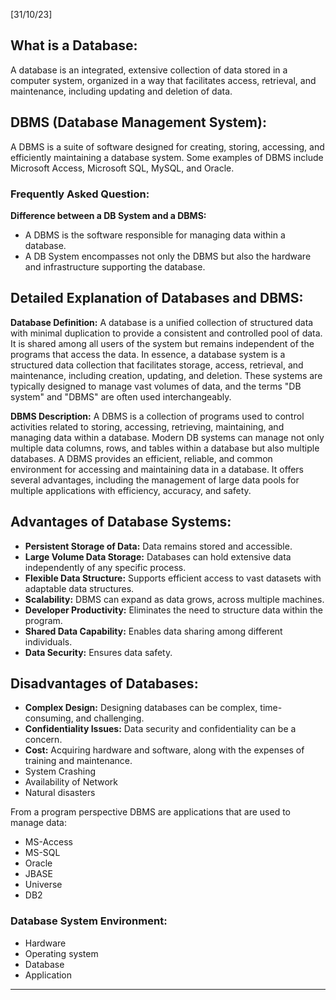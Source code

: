 [31/10/23]
## **What is a Database:**
A database is an integrated, extensive collection of data stored in a computer system, organized in a way that facilitates access, retrieval, and maintenance, including updating and deletion of data.

## **DBMS (Database Management System):**
A DBMS is a suite of software designed for creating, storing, accessing, and efficiently maintaining a database system. Some examples of DBMS include Microsoft Access, Microsoft SQL, MySQL, and Oracle.

### Frequently Asked Question:

**Difference between a DB System and a DBMS:**
- A DBMS is the software responsible for managing data within a database.
- A DB System encompasses not only the DBMS but also the hardware and infrastructure supporting the database.

## **Detailed Explanation of Databases and DBMS:**

**Database Definition:**
A database is a unified collection of structured data with minimal duplication to provide a consistent and controlled pool of data. It is shared among all users of the system but remains independent of the programs that access the data. In essence, a database system is a structured data collection that facilitates storage, access, retrieval, and maintenance, including creation, updating, and deletion. These systems are typically designed to manage vast volumes of data, and the terms "DB system" and "DBMS" are often used interchangeably.

**DBMS Description:**
A DBMS is a collection of programs used to control activities related to storing, accessing, retrieving, maintaining, and managing data within a database. Modern DB systems can manage not only multiple data columns, rows, and tables within a database but also multiple databases. A DBMS provides an efficient, reliable, and common environment for accessing and maintaining data in a database. It offers several advantages, including the management of large data pools for multiple applications with efficiency, accuracy, and safety.

## Advantages of Database Systems:

- **Persistent Storage of Data:** Data remains stored and accessible.
- **Large Volume Data Storage:** Databases can hold extensive data independently of any specific process.
- **Flexible Data Structure:** Supports efficient access to vast datasets with adaptable data structures.
- **Scalability:** DBMS can expand as data grows, across multiple machines.
- **Developer Productivity:** Eliminates the need to structure data within the program.
- **Shared Data Capability:** Enables data sharing among different individuals.
- **Data Security:** Ensures data safety.

## Disadvantages of Databases:

- **Complex Design:** Designing databases can be complex, time-consuming, and challenging.
- **Confidentiality Issues:** Data security and confidentiality can be a concern.
- **Cost:** Acquiring hardware and software, along with the expenses of training and maintenance.
- System Crashing
- Availability of Network
- Natural disasters

From a program perspective DBMS are applications that are used to manage data:
- MS-Access
- MS-SQL
- Oracle
- JBASE
- Universe
- DB2



### Database System Environment: 
- Hardware
- Operating system
- Database
- Application


---
